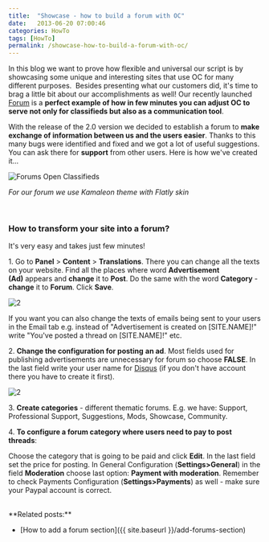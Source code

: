 ```yaml
---
title:  "Showcase - how to build a forum with OC"
date:   2013-06-20 07:00:46
categories: HowTo
tags: [HowTo]
permalink: /showcase-how-to-build-a-forum-with-oc/
---
```

In this blog we want to prove how flexible and universal our script is by showcasing some unique and interesting sites that use OC for many different purposes.  Besides presenting what our customers did, it's time to brag a little bit about our accomplishments as well! Our recently launched [Forum](http://forums.open-classifieds.com/) is a **perfect example of how in few minutes you can adjust OC to serve not only for classifieds but also as a communication tool**.

With the release of the 2.0 version we decided to establish a forum to **make exchange of information between us and the users easier**. Thanks to this many bugs were identified and fixed and we got a lot of useful suggestions. You can ask there for **support** from other users. Here is how we've created it...


![Forums Open Classifieds](http://open-classifieds.com/wp-content/uploads/2013/06/Forums-Open-Classifieds1.png)

_For our forum we use Kamaleon theme with Flatly skin_

<br>

### How to transform your site into a forum?

It's very easy and takes just few minutes!  

1\. Go to **Panel** > **Content** > **Translations**. There you can change all the texts on your website. Find all the places where word **Advertisement (Ad)** appears and **change** it to **Post**. Do the same with the word **Category** \-  **change** it to **Forum**. Click **Save**.

![2](http://open-classifieds.com/wp-content/uploads/2013/06/Edit-Translation.png)

If you want you can also change the texts of emails being sent to your users in the Email tab e.g. instead of "Advertisement is created on [SITE.NAME]!" write "You've posted a thread on [SITE.NAME]!" etc.

2\. **Change the configuration for posting** **an ad**. Most fields used for publishing advertisements are unnecessary for forum so choose **FALSE**. In the last field write your user name for [Disqus](http://disqus.com/) (if you don't have account there you have to create it first).

![2](http://open-classifieds.com/wp-content/uploads/2013/06/Advertisement-Configuration.png)

3\. **Create categories** \- different thematic forums. E.g. we have: Support, Professional Support, Suggestions, Mods, Showcase, Community.

4\. **To configure a forum category where users need to pay to post threads**:

Choose the category that is going to be paid and click **Edit**. In the last field set the price for posting. In General Configuration (**Settings>General**) in the field **Moderation** choose last option: **Payment with moderation**. Remember to check Payments Configuration (**Settings>Payments**) as well - make sure your Paypal account is correct.

<br>
**Related posts:**

+ [How to add a forum section]({{ site.baseurl }}/add-forums-section)

